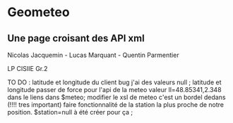 # Geometeo
## Une page croisant des API xml

Nicolas Jacquemin - Lucas Marquant - Quentin Parmentier

LP CISIIE Gr.2

TO DO :
  latitude et longitude du client bug j'ai des valeurs null ;
  latitude et longitude passer de force pour l'api de la meteo valeur  ll=48.85341,2.348  dans le liens dans $meteo;
  modifier le xsl de meteo c'est un bordel dedans (!!!! tres important)
  faire fonctionnalité de la station la plus proche de notre position. $station=null à été créer pour ça ;
